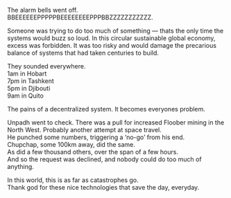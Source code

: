 The alarm bells went off. <br>
BBEEEEEEPPPPPBEEEEEEEEPPPBBZZZZZZZZZZZ.

Someone was trying to do too much of something — thats the only time the systems would buzz so loud. In this circular sustainable global economy, excess was forbidden. It was too risky and would damage the precarious balance of systems that had taken centuries to build. 

They sounded everywhere. <br>
1am in Hobart <br>
7pm in Tashkent <br>
5pm in Djibouti <br>
9am in Quito <br>

The pains of a decentralized system. It becomes everyones problem. <br>

Unpadh went to check. There was a pull for increased Floober mining in the North West. Probably another attempt at space travel. <br>
He punched some numbers, triggering a ‘no-go’ from his end. <br>
Chupchap, some 100km away, did the same.<br>
As did a few thousand others, over the span of a few hours. <br>
And so the request was declined, and nobody could do too much of anything.<br>

In this world, this is as far as catastrophes go. <br>
Thank god for these nice technologies that save the day, everyday. 
